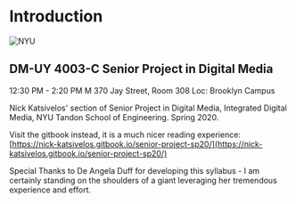 # Introduction

 ![NYU](https://engineering.nyu.edu/sites/default/files/2019-01/tandon_long_black.png)

## DM-UY 4003-C Senior Project in Digital Media 
12:30 PM - 2:20 PM M
370 Jay Street, Room 308 Loc: Brooklyn Campus

Nick Katsivelos' section of Senior Project in Digital Media, Integrated Digital Media, NYU Tandon School of Engineering. Spring 2020.

Visit the gitbook instead, it is a much nicer reading experience:   
[https://nick-katsivelos.gitbook.io/senior-project-sp20/](https://nick-katsivelos.gitbook.io/senior-project-sp20/)

Special Thanks to De Angela Duff for developing this syllabus - I am certainly standing on the shoulders of a giant leveraging her tremendous experience and effort.

